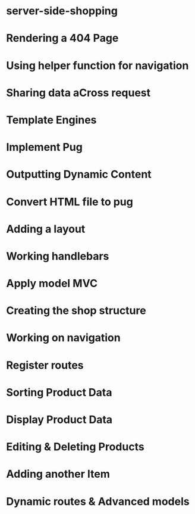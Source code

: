 # server-side-shopping

# Rendering a 404 Page
# Using helper function for navigation
# Sharing data aCross request
# Template Engines
# Implement Pug
# Outputting Dynamic Content
# Convert HTML file to pug
# Adding a layout
# Working handlebars
# Apply model MVC
# Creating the shop structure
# Working on navigation
# Register routes
# Sorting Product Data
# Display Product Data
# Editing & Deleting Products
# Adding another Item
# Dynamic routes & Advanced models